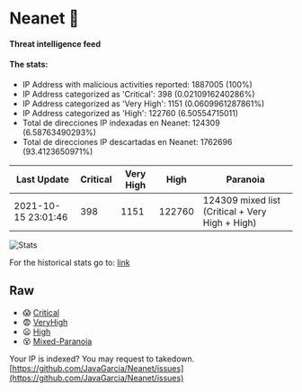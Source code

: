 # Neanet :hocho:
#### Threat intelligence feed
#### The stats:

- IP Address with malicious activities reported: 1887005 (100%)
- IP Address categorized as 'Critical':  398 (0.0210916240286%)
- IP Address categorized as 'Very High':  1151 (0.0609961287861%)
- IP Address categorized as 'High':  122760 (6.50554715011)
- Total de direcciones IP indexadas en Neanet:  124309 (6.58763490293%)
- Total de direcciones IP descartadas en Neanet:  1762696 (93.4123650971%)

| Last Update | Critical | Very High | High | Paranoia |
| --- | --- | --- | --- | --- |
| 2021-10-15 23:01:46 | 398 | 1151 | 122760 | 124309 mixed list (Critical + Very High + High)|

![Stats](https://docs.google.com/spreadsheets/d/e/2PACX-1vSnaNMIXVabIpDJjufMlzH7poXnshF3mgd8Is1g9ytUEzVsP5my4Trn8f-xkoLLQ38xpL3HtmUexLo6/pubchart?oid=501124687&format=image)

For the historical stats go to: [link](/stats.csv)
## Raw
- :scream: [Critical](https://raw.githubusercontent.com/JavaGarcia/Neanet/master/blacklists/neanet_critical.txt)
- :fearful: [VeryHigh](https://raw.githubusercontent.com/JavaGarcia/Neanet/master/blacklists/neanet_veryHigh.txtt)
- :frowning: [High](https://raw.githubusercontent.com/JavaGarcia/Neanet/master/blacklists/neanet_high.txt)
- :dizzy_face: [Mixed-Paranoia](https://raw.githubusercontent.com/JavaGarcia/Neanet/master/blacklists/neanet_all.txt)


Your IP is indexed? You may request to takedown. [https://github.com/JavaGarcia/Neanet/issues](https://github.com/JavaGarcia/Neanet/issues)














































































































































































































































































































































































































































































































































































































































































































































































































































































































































































































































































































































































































































































































































































































































































































































































































































































































































































































































































































































































































































































































































































































































































































































































































































































































































































































































































































































































































































































































































































































































































































































































































































































































































































































































































































































































































































































































































































































































































































































































































































































































































































































































































































































































































































































































































































































































































































































































































































































































































































































































































































































































































































































































































































































































































































































































































































































































































































































































































































































































































































































































































































































































































































































































































































































































































































































































































































































































































































































































































































































































































































































































































































































































































































































































































































































































































































































































































































































































































































































































































































































































































































































































































































































































































































































































































































































































































































































































































































































































































































































































































































































































































































































































































































































































































































































































































































































































